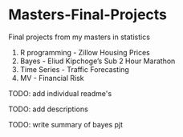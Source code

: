 # Masters-Final-Projects
Final projects from my masters in statistics

1. R programming - Zillow Housing Prices
2. Bayes - Eliud Kipchoge’s Sub 2 Hour Marathon
3. Time Series - Traffic Forecasting
4. MV - Financial Risk


TODO: add individual readme's

TODO: add descriptions

TODO: write summary of bayes pjt
